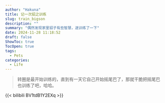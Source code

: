 ```yaml
---
author: "Hakuna"
title: 记一次貂之训练
slug: train_bigson
description: ""
summary: "偶然发现家里貂子有些智慧，遂训练了一下"
date: 2024-11-28 11:18:52
draft: false
ShowToc: true
TocOpen: true
tags:
  - Pets
categories:
  - Life
---
```

> 转圈是最开始训练的，直到有一天它自己开始摇尾巴了，那就干脆把摇尾巴也训练了吧，哈哈。

{{< bilibili BV1tdB1Y2EXq >}}
